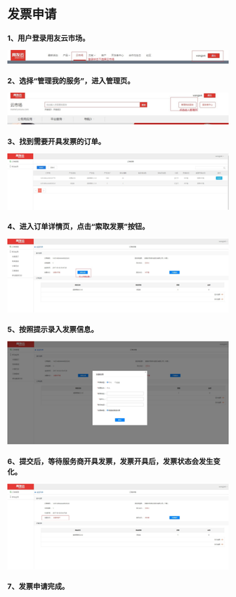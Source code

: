 # 发票申请

### 1、用户登录用友云市场。

![](/articles/yycloud/2-/images/fapiao01.jpg)

### 2、选择“管理我的服务”，进入管理页。
![](/articles/yycloud/2-/images/fapiao02.jpg)

### 3、找到需要开具发票的订单。

![](/articles/yycloud/2-/images/fapiao1.jpg)

### 4、进入订单详情页，点击“索取发票”按钮。

![](/articles/yycloud/2-/images/fapiao2.jpg)

### 5、按照提示录入发票信息。

![](/articles/yycloud/2-/images/fapiao3.jpg)

### 6、提交后，等待服务商开具发票，发票开具后，发票状态会发生变化。

![](/articles/yycloud/2-/images/fapiao4.jpg)

### 7、发票申请完成。